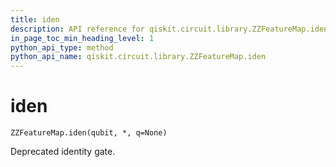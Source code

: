 ```yaml
---
title: iden
description: API reference for qiskit.circuit.library.ZZFeatureMap.iden
in_page_toc_min_heading_level: 1
python_api_type: method
python_api_name: qiskit.circuit.library.ZZFeatureMap.iden
---
```


# iden

<span id="qiskit.circuit.library.ZZFeatureMap.iden" />

`ZZFeatureMap.iden(qubit, *, q=None)`

Deprecated identity gate.

